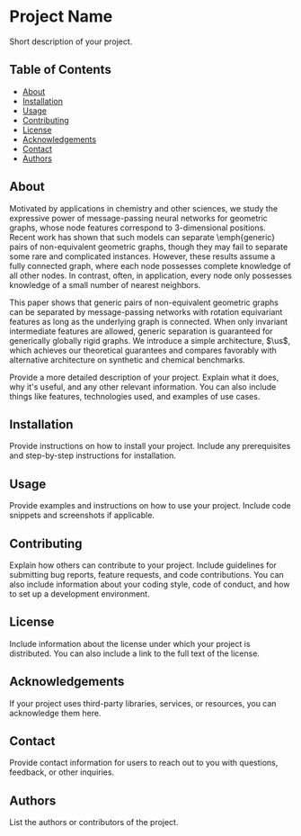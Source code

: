 # Project Name

Short description of your project.

## Table of Contents

- [About](#about)
- [Installation](#installation)
- [Usage](#usage)
- [Contributing](#contributing)
- [License](#license)
- [Acknowledgements](#acknowledgements)
- [Contact](#contact)
- [Authors](#authors)

## About

Motivated by applications in chemistry and other sciences, we study the expressive power of message-passing neural networks for geometric graphs, whose node features correspond to 3-dimensional positions. Recent work has shown that such models can separate \emph{generic} pairs of non-equivalent geometric graphs, though they may fail to separate some rare and complicated instances. However, these results assume a fully connected graph, where each node possesses complete knowledge of all other nodes. In contrast, often, in application, every node only possesses knowledge of a small number of nearest neighbors.

This paper shows that generic pairs of non-equivalent geometric graphs can be separated by message-passing networks with rotation equivariant features as long as the underlying graph is connected. When only invariant intermediate features are allowed, generic separation is guaranteed for generically globally rigid graphs. We introduce a simple architecture, $\us$, which achieves our theoretical guarantees and compares favorably with alternative architecture on synthetic and chemical benchmarks.

Provide a more detailed description of your project. Explain what it does, why it's useful, and any other relevant information. You can also include things like features, technologies used, and examples of use cases.

## Installation

Provide instructions on how to install your project. Include any prerequisites and step-by-step instructions for installation.

## Usage

Provide examples and instructions on how to use your project. Include code snippets and screenshots if applicable.

## Contributing

Explain how others can contribute to your project. Include guidelines for submitting bug reports, feature requests, and code contributions. You can also include information about your coding style, code of conduct, and how to set up a development environment.

## License

Include information about the license under which your project is distributed. You can also include a link to the full text of the license.

## Acknowledgements

If your project uses third-party libraries, services, or resources, you can acknowledge them here.

## Contact

Provide contact information for users to reach out to you with questions, feedback, or other inquiries.

## Authors

List the authors or contributors of the project.

